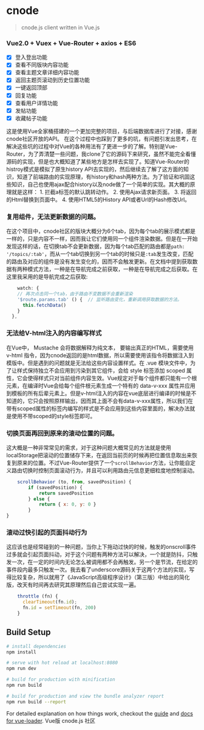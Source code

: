 # cnode

> cnode.js client written in Vue.js

### Vue2.0 + Vuex + Vue-Router + axios + ES6
- [x] 登入登出功能
- [x] 查看不同版块内容功能
- [x] 查看主题文章详细内容功能
- [x] 返回主题页滚动到历史位置功能
- [x] 一键返回顶部
- [x] 回复功能
- [x] 查看用户详情功能
- [x] 发帖功能
- [x] 收藏帖子功能 

这是使用Vue全家桶搭建的一个更加完整的项目，与后端数据库进行了对接，感谢cnode社区开放的API。
在这个过程中也踩到了更多的坑，有问题引发出思考，在解决这些坑的过程中对Vue的各种用法有了更进一步的了解。特别是Vue-Router，为了弄清楚一些问题，我clone了它的源码下来研究，虽然不能完全看懂源码的实现，但是也大概知道了某些地方是怎样去实现了。知道Vue-Router的histroy模式是模拟了原生history API去实现的，然后继续去了解了这方面的知识，知道了前端路由的实现原理，有history和hash两种方法。为了验证和巩固这些知识，自己也使用ajax配合history以及node做了一个简单的实现。其大概的原理就是这样：
    1.  拦截a标签的默认跳转动作。
    2.  使用Ajax请求新页面。
    3.  将返回的Html替换到页面中。
    4.  使用HTML5的History API或者Url的Hash修改Url。


### 复用组件，无法更新数据的问题。
在这个项目中，cnode社区的版块大概分为6个tab，因为每个tab的展示模式都是一样的，只是内容不一样，因而我让它们使用同一个组件渲染数据。但是在一开始发现这样的话，在切换tab不会更新数据，因为每个tab匹配的路由都是`path: '/topics/:tab'`，而从一个tab切换到另一个tab的时候只是`:tab`发生改变，匹配的路由及对应的组件是没有发生变化的，因而不会触发更新。在文档中提到获取数据有两种模式方法，一种是在导航完成之前获取，一种是在导航完成之后获取。在这里我采用的是导航完成之后获取:
```javascript
    watch: {
    // 再次点击同一个tab，由于路由不变数据不会重新渲染
    '$route.params.tab' () {  // 监听路由变化，重新调用获取数据的方法。
      this.fetchData()
    }
  },
```
### 无法给V-html注入的内容编写样式
在Vue中， Mustache 会将数据解释为纯文本， 要输出真正的HTML，需要使用 v-html 指令，因为cnode返回的是html数据，所以需要使用该指令将数据注入到模版中。但是遇到的问题就是无法给这些内容设置样式。在 .vue 模块文件中，为了让样式保持独立不会应用到污染到其它组件，会给 style 标签添加 scoped 属性，它会使得样式只对当前组件内容生效。Vue规定对于每个组件都只能有一个根元素，在编译时Vue会给每个组件根元素生成一个特有的 data-v-xxx 属性并应用到模板的所有后辈元素上。但是v-html注入的内容在vue底层进行编译的时候是不知道的，它只会按照原样输出，因而其上面不会有data-v-xxx属性，所以我们在带有scoped属性的标签内编写的样式是不会应用到这些内容里面的，解决办法就是使用不带scoped的style标签即可。

### 切换页面再回到原来的滚动位置的问题。
这大概是一种非常常见的需求，对于这种问题大概常见的方法就是使用localStorage把滚动的位置储存下来，在返回当前页的时候再把位置信息取出来恢复到原来的位置。不过Vue-Router提供了一个`scrollBehavior`方法，让你能自定义路由切换时控制页面滚动行为，并且可以利用路由元信息更细粒度地控制滚动。
```javascript
    scrollBehavior (to, from, savedPosition) {
        if (savedPosition) {
            return savedPosition
        } else {
            return { x: 0, y: 0 }
        }
}
```
### 滚动过快引起的页面抖动行为
这应该也是经常碰到的一种问题，当你上下拖动过快的时候，触发的onscroll事件过多就会引起页面抖动，对于这个问题有两种方法可以解决，一个就是防抖，只触发一次，在一定的时间内无论怎么被调用都不会再触发。另一个是节流，在给定的事件段内最多只触发一次。我去看了underscore源码关于这两个方法的实现，写得比较复杂，所以就用了《JavaScript高级程序设计》（第三版）中给出的简化版，改天有时间再去研究其原理然后自己尝试实现一遍。
```javascript
    throttle (fn) {
      clearTimeout(fn.id);
      fn.id = setTimeout(fn, 200)
    }
```

## Build Setup

``` bash
# install dependencies
npm install

# serve with hot reload at localhost:8080
npm run dev

# build for production with minification
npm run build

# build for production and view the bundle analyzer report
npm run build --report
```

For detailed explanation on how things work, checkout the [guide](http://vuejs-templates.github.io/webpack/) and [docs for vue-loader](http://vuejs.github.io/vue-loader).
Vue版 cnode.js 社区
